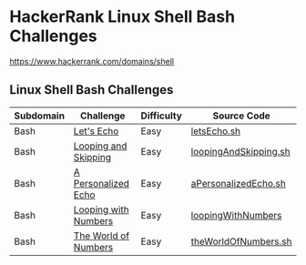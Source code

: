 # HackerRank Linux Shell Bash Challenges

https://www.hackerrank.com/domains/shell

## Linux Shell Bash Challenges

| Subdomain | Challenge                                                                                                     | Difficulty    | Source Code                                       |
|-----------|---------------------------------------------------------------------------------------------------------------|---------------|---------------------------------------------------|
| Bash      | [Let's Echo](https://www.hackerrank.com/challenges/bash-tutorials-lets-echo/problem)                          | Easy          | [letsEcho.sh](letsEcho.sh)                        |
| Bash      | [Looping and Skipping](https://www.hackerrank.com/challenges/bash-tutorials---looping-and-skipping/problem)   | Easy          | [loopingAndSkipping.sh](loopingAndSkipping.sh)    |
| Bash      | [A Personalized Echo](https://www.hackerrank.com/challenges/bash-tutorials---a-personalized-echo/problem)     | Easy          | [aPersonalizedEcho.sh](aPersonalizedEcho.sh)      |
| Bash      | [Looping with Numbers](https://www.hackerrank.com/challenges/bash-tutorials---looping-with-numbers/problem)   | Easy          | [loopingWithNumbers](loopingWithNumbers.sh)       |
| Bash      | [The World of Numbers](https://www.hackerrank.com/challenges/bash-tutorials---the-world-of-numbers/problem)   | Easy          | [theWorldOfNumbers.sh](theWorldOfNumbers.sh)      |